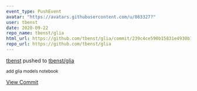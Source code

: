 ```yaml
---
event_type: PushEvent
avatar: "https://avatars.githubusercontent.com/u/863327?"
user: tbenst
date: 2020-09-22
repo_name: tbenst/glia
html_url: https://github.com/tbenst/glia/commit/239c4ce590b15831e4930b114e893b7117c40b5c
repo_url: https://github.com/tbenst/glia
---
```


<a href='https://github.com/tbenst' target='_blank'>tbenst</a> pushed to <a href='https://github.com/tbenst/glia' target='_blank'>tbenst/glia</a>

<small>add glia models notebook</small>

<a href='https://github.com/tbenst/glia/commit/239c4ce590b15831e4930b114e893b7117c40b5c' target='_blank'>View Commit</a>